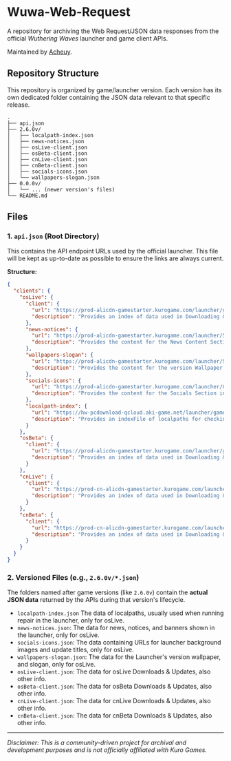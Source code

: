 # Wuwa-Web-Request
A repository for archiving the Web Request/JSON data responses from the official *Wuthering Waves* launcher and game client APIs.

Maintained by [Acheuy](https://github.com/Cheu3172).

## Repository Structure
This repository is organized by game/launcher version. Each version has its own dedicated folder containing the JSON data relevant to that specific release.

```
.
├── api.json
├── 2.6.0v/
│   ├── localpath-index.json
│   ├── news-notices.json
│   ├── osLive-client.json
│   ├── osBeta-client.json
│   ├── cnLive-client.json
│   ├── cnBeta-client.json
│   ├── socials-icons.json
│   └── wallpapers-slogan.json
├── 0.0.0v/
│   └── ... (newer version's files)
└── README.md
```
## Files
### 1\. `api.json` (Root Directory)
This contains the API endpoint URLs used by the official launcher. This file will be kept as up-to-date as possible to ensure the links are always current.

**Structure:**
```json
{
  "clients": {
    "osLive": {
      "client": {
        "url": "https://prod-alicdn-gamestarter.kurogame.com/launcher/game/G153/50004_obOHXFrFanqsaIEOmuKroCcbZkQRBC7c/index.json",
        "description": "Provides an index of data used in Downloading & Updating the game in the Official Launcher."
      },
      "news-notices": {
        "url": "https://prod-alicdn-gamestarter.kurogame.com/launcher/50004_obOHXFrFanqsaIEOmuKroCcbZkQRBC7c/G153/information/en.json",
        "description": "Provides the content for the News Content Section in the Official Launcher."
      },
      "wallpapers-slogan": {
        "url": "https://prod-alicdn-gamestarter.kurogame.com/launcher/50004_obOHXFrFanqsaIEOmuKroCcbZkQRBC7c/G153/background/U82Wn9dbNc2o7zZBWz1cOnJm9r52qFKH/en.json?_t=1758743410",
        "description": "Provides the content for the version Wallpaper & Slogan in the Official Launcher."
      },
      "socials-icons": {
        "url": "https://prod-alicdn-gamestarter.kurogame.com/launcher/G153/50004_obOHXFrFanqsaIEOmuKroCcbZkQRBC7c/social/en.json?_t=1758744184",
        "description": "Provides the content for the Socials Section in the Official Launcher."
      },
      "localpath-index": {
        "url": "https://hw-pcdownload-qcloud.aki-game.net/launcher/game/G153/50004/[VERSION]/TmryWWDzYshLRahsXoGizseCUnInEDtj/resource/50004/2.6.2/indexFile.json",
        "description": "Provides an indexFile of localpaths for checking file integrity, used in the Official Launcher for repairs."
      }
    },
    "osBeta": {
      "client": {
        "url": "https://prod-alicdn-gamestarter.kurogame.com/launcher/game/G153/50013_HiDX7UaJOXpKl3pigJwVxhg5z1wllus5/index.json",
        "description": "Provides an index of data used in Downloading & Updating the game in the Official Launcher, for overseas beta client."
      }
    },
    "cnLive": {
      "client": {
        "url": "https://prod-cn-alicdn-gamestarter.kurogame.com/launcher/game/G152/10003_Y8xXrXk65DqFHEDgApn3cpK5lfczpFx5/index.json",
        "description": "Provides an index of data used in Downloading & Updating the game in the Official Launcher, for China live client."
      }
    },
    "cnBeta": {
      "client": {
        "url": "https://prod-cn-alicdn-gamestarter.kurogame.com/launcher/game/G152/10008_Pa0Q0EMFxukjEqX33pF9Uyvdc8MaGPSz/index.json",
        "description": "Provides an index of data used in Downloading & Updating the game in the Official Launcher, for China beta client."
      }
    }
  }
}
```
### 2\. Versioned Files (e.g., `2.6.0v/*.json`)
The folders named after game versions (like `2.6.0v`) contain the **actual JSON data** returned by the APIs during that version's lifecycle.

  * `localpath-index.json` The data of localpaths, usually used when running repair in the launcher, only for osLive.
  * `news-notices.json`: The data for news, notices, and banners shown in the launcher, only for osLive.
  * `socials-icons.json`: The data containing URLs for launcher background images and update titles, only for osLive.
  * `wallpapers-slogan.json`: The data for the Launcher's version wallpaper, and slogan, only for osLive.
  * `osLive-client.json`: The data for osLive Downloads & Updates, also other info.
  * `osBeta-client.json`: The data for osBeta Downloads & Updates, also other info.
  * `cnLive-client.json`: The data for cnLive Downloads & Updates, also other info.
  * `cnBeta-client.json`: The data for cnBeta Downloads & Updates, also other info.

-----

*Disclaimer: This is a community-driven project for archival and development purposes and is not officially affiliated with Kuro Games.*
